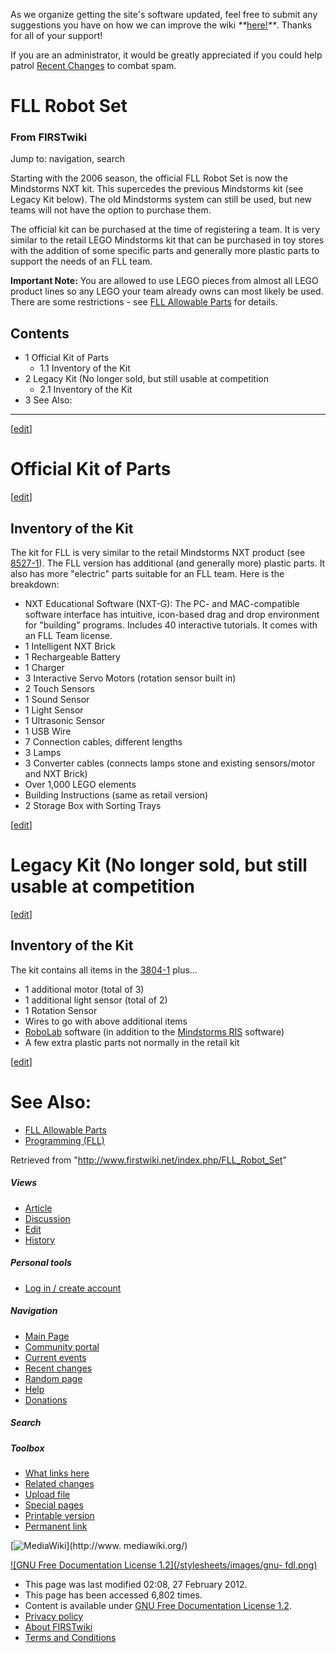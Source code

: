 As we organize getting the site's software updated, feel free to submit any
suggestions you have on how we can improve the wiki
_**_[here!](/index.php/User:Hallry/Suggestions "User:Hallry/Suggestions"
)_**_. Thanks for all of your support!

If you are an administrator, it would be greatly appreciated if you could help
patrol [Recent Changes](/index.php/Special:Recentchanges
"Special:Recentchanges" ) to combat spam.

# FLL Robot Set

### From FIRSTwiki

Jump to: navigation, search

Starting with the 2006 season, the official FLL Robot Set is now the
Mindstorms NXT kit. This supercedes the previous Mindstorms kit (see Legacy
Kit below). The old Mindstorms system can still be used, but new teams will
not have the option to purchase them.

The official kit can be purchased at the time of registering a team. It is
very similar to the retail LEGO Mindstorms kit that can be purchased in toy
stores with the addition of some specific parts and generally more plastic
parts to support the needs of an FLL team.

**Important Note:** You are allowed to use LEGO pieces from almost all LEGO product lines so any LEGO your team already owns can most likely be used. There are some restrictions - see [FLL Allowable Parts](/index.php/FLL_Allowable_Parts "FLL Allowable Parts" ) for details. 

## Contents

  * 1 Official Kit of Parts
    * 1.1 Inventory of the Kit
  * 2 Legacy Kit (No longer sold, but still usable at competition
    * 2.1 Inventory of the Kit
  * 3 See Also:  
---  
  
[[edit](/index.php?title=FLL_Robot_Set&action=edit&section=1 "Edit section:
Official Kit of Parts" )]

# Official Kit of Parts

[[edit](/index.php?title=FLL_Robot_Set&action=edit&section=2 "Edit section:
Inventory of the Kit" )]

## Inventory of the Kit

The kit for FLL is very similar to the retail Mindstorms NXT product (see
[8527-1](http://peeron.com/inv/sets/8527-1 "http://peeron.com/inv/sets/8527-1"
)). The FLL version has additional (and generally more) plastic parts. It also
has more "electric" parts suitable for an FLL team. Here is the breakdown:

  * NXT Educational Software (NXT-G): The PC- and MAC-compatible software interface has intuitive, icon-based drag and drop environment for "building" programs. Includes 40 interactive tutorials. It comes with an FLL Team license. 
  * 1 Intelligent NXT Brick 
  * 1 Rechargeable Battery 
  * 1 Charger 
  * 3 Interactive Servo Motors (rotation sensor built in) 
  * 2 Touch Sensors 
  * 1 Sound Sensor 
  * 1 Light Sensor 
  * 1 Ultrasonic Sensor 
  * 1 USB Wire 
  * 7 Connection cables, different lengths 
  * 3 Lamps 
  * 3 Converter cables (connects lamps stone and existing sensors/motor and NXT Brick) 
  * Over 1,000 LEGO elements 
  * Building Instructions (same as retail version) 
  * 2 Storage Box with Sorting Trays 

[[edit](/index.php?title=FLL_Robot_Set&action=edit&section=3 "Edit section:
Legacy Kit \(No longer sold, but still usable at competition" )]

# Legacy Kit (No longer sold, but still usable at competition

[[edit](/index.php?title=FLL_Robot_Set&action=edit&section=4 "Edit section:
Inventory of the Kit" )]

## Inventory of the Kit

The kit contains all items in the [3804-1](http://peeron.com/inv/sets/3804-1
"http://peeron.com/inv/sets/3804-1" ) plus...

  * 1 additional motor (total of 3) 
  * 1 additional light sensor (total of 2) 
  * 1 Rotation Sensor 
  * Wires to go with above additional items 
  * [RoboLab](/index.php/RoboLab "RoboLab" ) software (in addition to the [Mindstorms RIS](/index.php?title=Mindstorms_RIS&action=edit "Mindstorms RIS" ) software) 
  * A few extra plastic parts not normally in the retail kit 

[[edit](/index.php?title=FLL_Robot_Set&action=edit&section=5 "Edit section:
See Also:" )]

# See Also:

  * [FLL Allowable Parts](/index.php/FLL_Allowable_Parts "FLL Allowable Parts" )
  * [Programming (FLL)](/index.php/Programming_%28FLL%29 "Programming \(FLL\)" )

Retrieved from "<http://www.firstwiki.net/index.php/FLL_Robot_Set>"

##### Views

  * [Article](/index.php/FLL_Robot_Set)
  * [Discussion](/index.php?title=Talk:FLL_Robot_Set&action=edit)
  * [Edit](/index.php?title=FLL_Robot_Set&action=edit)
  * [History](/index.php?title=FLL_Robot_Set&action=history)

##### Personal tools

  * [Log in / create account](/index.php?title=Special:Userlogin&returnto=FLL_Robot_Set)

[](/index.php/Main_Page "Main Page" )

##### Navigation

  * [Main Page](/index.php/Main_Page)
  * [Community portal](/index.php/FIRSTwiki:Community_portal)
  * [Current events](/index.php/Current_events)
  * [Recent changes](/index.php/Special:Recentchanges)
  * [Random page](/index.php/Special:Random)
  * [Help](/index.php/FIRSTwiki:Help)
  * [Donations](/index.php/FIRSTwiki:Site_support)

##### Search



##### Toolbox

  * [What links here](/index.php/Special:Whatlinkshere/FLL_Robot_Set)
  * [Related changes](/index.php/Special:Recentchangeslinked/FLL_Robot_Set)
  * [Upload file](/index.php/Special:Upload)
  * [Special pages](/index.php/Special:Specialpages)
  * [Printable version](/index.php?title=FLL_Robot_Set&printable=yes)
  * [Permanent link](/index.php?title=FLL_Robot_Set&oldid=91896)

[![MediaWiki](/skins/common/images/poweredby_mediawiki_88x31.png)](http://www.
mediawiki.org/)

[![GNU Free Documentation License 1.2](/stylesheets/images/gnu-
fdl.png)](http://www.gnu.org/copyleft/fdl.html)

  * This page was last modified 02:08, 27 February 2012.
  * This page has been accessed 6,802 times.
  * Content is available under [GNU Free Documentation License 1.2](http://www.gnu.org/copyleft/fdl.html "http://www.gnu.org/copyleft/fdl.html" ).
  * [Privacy policy](/index.php/FIRSTwiki:Privacy_policy "FIRSTwiki:Privacy policy" )
  * [About FIRSTwiki](/index.php/FIRSTwiki:About "FIRSTwiki:About" )
  * [Terms and Conditions](/index.php/FIRSTwiki:Terms_and_conditions "FIRSTwiki:Terms and conditions" )

